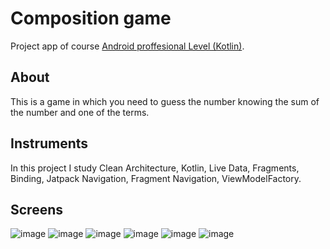 # Composition game
Project app of course [Android proffesional Level (Kotlin)](https://stepik.org/course/117314/info). 
## About
This is a game in which you need to guess the number knowing the sum of the number and one of the terms.
## Instruments
In this project I study Clean Architecture, Kotlin, Live Data, Fragments, Binding, Jatpack Navigation, Fragment Navigation, ViewModelFactory.
## Screens
![image](https://user-images.githubusercontent.com/43324144/221021603-3f2586be-2da0-40a4-a8c8-3034a842b292.png)
![image](https://user-images.githubusercontent.com/43324144/221021670-bb69d79d-1e54-4b06-8bdb-2b7cfe021a8c.png)
![image](https://user-images.githubusercontent.com/43324144/221022020-03fcd839-2116-44f9-8618-524927770dd7.png)
![image](https://user-images.githubusercontent.com/43324144/221021716-10effff4-f2b8-496d-bb4a-d46cb90d5680.png)
![image](https://user-images.githubusercontent.com/43324144/221022188-46b59c43-794f-4cd5-966a-b0c19db8d643.png)
![image](https://user-images.githubusercontent.com/43324144/221021815-b7d6fbf6-39a0-4f75-a181-fef4b19ecdfe.png)
